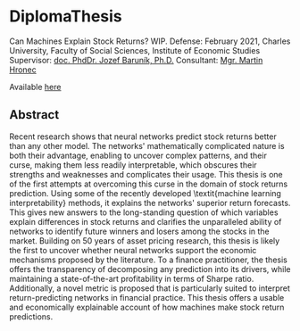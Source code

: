 # DiplomaThesis
Can Machines Explain Stock Returns? WIP. 
Defense: February 2021, Charles University, Faculty of Social Sciences, Institute of Economic Studies
Supervisor: [doc. PhdDr. Jozef Baruník, Ph.D.](http://ies.fsv.cuni.cz/en/staff/barunik)
Consultant: [Mgr. Martin Hronec](http://ies.fsv.cuni.cz/en/staff/hronec)

Available [here](https://drive.google.com/file/d/1rciQdri9fzO-j4MJyfnE9W1_bOb7MP04/view?usp=sharing)

## Abstract
Recent research shows that neural networks predict stock returns better than any other model. The networks' mathematically complicated nature is both their advantage, enabling to uncover complex patterns, and their curse, making them less readily interpretable, which obscures their strengths and weaknesses and complicates their usage. This thesis is one of the first attempts at overcoming this curse in the domain of stock returns prediction. Using some of the recently developed \textit{machine learning interpretability} methods, it explains the networks' superior return forecasts. This gives new answers to the long-standing question of which variables explain differences in stock returns and clarifies the unparalleled ability of networks to identify future winners and losers among the stocks in the market. Building on 50 years of asset pricing research, this thesis is likely the first to uncover whether neural networks support the economic mechanisms proposed by the literature. To a finance practitioner, the thesis offers the transparency of decomposing any prediction into its drivers, while maintaining a state-of-the-art profitability in terms of Sharpe ratio. Additionally, a novel metric is proposed that is particularly suited to interpret return-predicting networks in financial practice. This thesis offers a usable and economically explainable account of how machines make stock return predictions.



